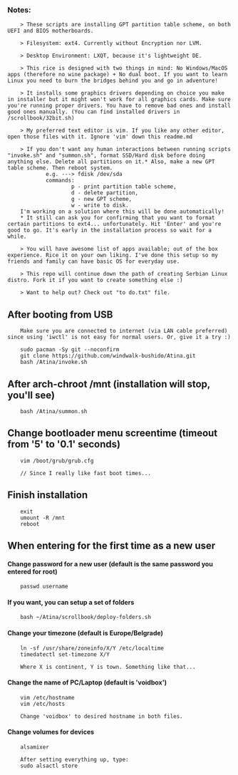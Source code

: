 ### Notes:
        > These scripts are installing GPT partition table scheme, on both UEFI and BIOS motherboards.

        > Filesystem: ext4. Currently without Encryption nor LVM.

        > Desktop Environment: LXQT, because it's lightweight DE.
        
        > This rice is designed with two things in mind: No Windows/MacOS apps (therefore no wine package) + No dual boot. If you want to learn Linux you need to burn the bridges behind you and go in adventure!

        > It installs some graphics drivers depending on choice you make in installer but it might won't work for all graphics cards. Make sure you're running proper drivers. You have to remove bad ones and install good ones manually. (You can find installed drivers in /scrollbook/32bit.sh)

        > My preferred text editor is vim. If you like any other editor, open those files with it. Ignore 'vim' down this readme.md

        > If you don't want any human interactions between running scripts "invoke.sh" and "summon.sh", format SSD/Hard disk before doing anything else. Delete all partitions on it.* Also, make a new GPT table scheme. Then reboot system.
                e.g. ---> fdisk /dev/sda
                commands: 
                        p - print partition table scheme,
                        d - delete partition,
                        g - new GPT scheme,
                        w - write to disk.
        I'm working on a solution where this will be done automatically!
        * It still can ask you for confirming that you want to format certain partitions to ext4... unfortunately. Hit 'Enter' and you're good to go. It's early in the installation process so wait for a while.

        > You will have awesome list of apps available; out of the box experience. Rice it on your own liking. I've done this setup so my friends and family can have basic OS for everyday use.

        > This repo will continue down the path of creating Serbian Linux distro. Fork it if you want to create something else :)

        > Want to help out? Check out "to do.txt" file.

## After booting from USB
        Make sure you are connected to internet (via LAN cable preferred) since using 'iwctl' is not easy for normal users. Or, give it a try :)

        sudo pacman -Sy git --noconfirm
        git clone https://github.com/windwalk-bushido/Atina.git
        bash /Atina/invoke.sh

## After arch-chroot /mnt (installation will stop, you'll see)
        bash /Atina/summon.sh

## Change bootloader menu screentime (timeout from '5' to '0.1' seconds)
        vim /boot/grub/grub.cfg
        
        // Since I really like fast boot times...

## Finish installation
        exit
        umount -R /mnt
        reboot

## When entering for the first time as a new user

#### Change password for a new user (default is the same password you entered for root)
        passwd username

#### If you want, you can setup a set of folders
        bash ~/Atina/scrollbook/deploy-folders.sh

#### Change your timezone (default is Europe/Belgrade)
        ln -sf /usr/share/zoneinfo/X/Y /etc/localtime
        timedatectl set-timezone X/Y

        Where X is continent, Y is town. Something like that...

#### Change the name of PC/Laptop (default is 'voidbox')
        vim /etc/hostname
        vim /etc/hosts

        Change 'voidbox' to desired hostname in both files.

#### Change volumes for devices
        alsamixer

        After setting everything up, type:
        sudo alsactl store